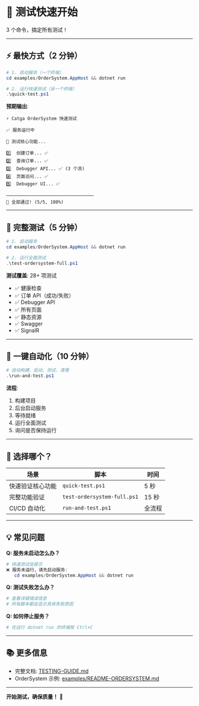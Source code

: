 # 🧪 测试快速开始

3 个命令，搞定所有测试！

---

## ⚡ 最快方式（2 分钟）

```powershell
# 1. 启动服务（一个终端）
cd examples/OrderSystem.AppHost && dotnet run

# 2. 运行快速测试（另一个终端）
.\quick-test.ps1
```

**预期输出**:
```
⚡ Catga OrderSystem 快速测试

✅ 服务运行中

🧪 测试核心功能...

1️⃣  创建订单... ✅
2️⃣  查询订单... ✅
3️⃣  Debugger API... ✅ (3 个流)
4️⃣  页面访问... ✅
5️⃣  Debugger UI... ✅

─────────────────────────────────
🎉 全部通过! (5/5, 100%)
```

---

## 🔬 完整测试（5 分钟）

```powershell
# 1. 启动服务
cd examples/OrderSystem.AppHost && dotnet run

# 2. 运行全面测试
.\test-ordersystem-full.ps1
```

**测试覆盖**: 28+ 项测试
- ✅ 健康检查
- ✅ 订单 API（成功/失败）
- ✅ Debugger API
- ✅ 所有页面
- ✅ 静态资源
- ✅ Swagger
- ✅ SignalR

---

## 🚀 一键自动化（10 分钟）

```powershell
# 自动构建、启动、测试、清理
.\run-and-test.ps1
```

**流程**:
1. 构建项目
2. 后台启动服务
3. 等待就绪
4. 运行全面测试
5. 询问是否保持运行

---

## 🎯 选择哪个？

| 场景 | 脚本 | 时间 |
|------|------|------|
| 快速验证核心功能 | `quick-test.ps1` | 5 秒 |
| 完整功能验证 | `test-ordersystem-full.ps1` | 15 秒 |
| CI/CD 自动化 | `run-and-test.ps1` | 全流程 |

---

## 💡 常见问题

**Q: 服务未启动怎么办？**
```powershell
# 快速测试会提示
❌ 服务未运行，请先启动服务:
   cd examples/OrderSystem.AppHost && dotnet run
```

**Q: 测试失败怎么办？**
```powershell
# 查看详细错误信息
# 所有脚本都会显示具体失败原因
```

**Q: 如何停止服务？**
```powershell
# 在运行 dotnet run 的终端按 Ctrl+C
```

---

## 📚 更多信息

- 完整文档: [TESTING-GUIDE.md](TESTING-GUIDE.md)
- OrderSystem 示例: [examples/README-ORDERSYSTEM.md](examples/README-ORDERSYSTEM.md)

---

**开始测试，确保质量！** 🚀


